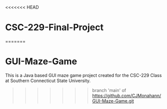 <<<<<<< HEAD
# CSC-229-Final-Project
=======
# GUI-Maze-Game
This is a Java based GUI maze game project created for the CSC-229 Class at Southern Connecticut State University.
>>>>>>> branch 'main' of https://github.com/CJMonahann/GUI-Maze-Game.git
